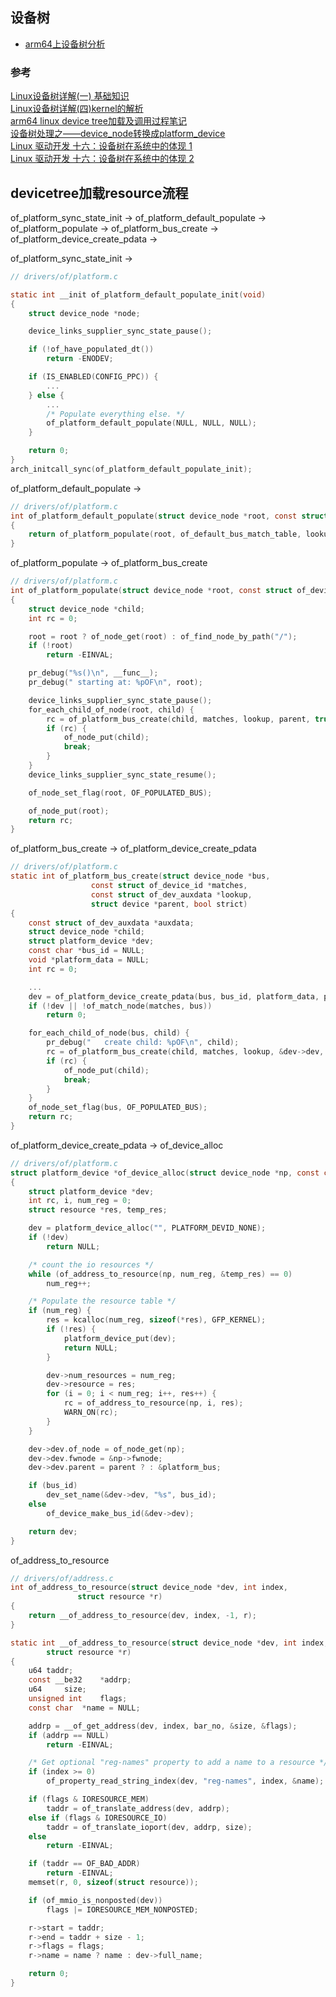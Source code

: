 ## 设备树
* [arm64上设备树分析](./arm64_dt.md)

### 参考
[Linux设备树详解(一) 基础知识](https://blog.csdn.net/u012489236/article/details/97137007)  
[Linux设备树详解(四)kernel的解析](https://blog.csdn.net/u012489236/article/details/97271797)  
[arm64 linux device tree加载及调用过程笔记](https://blog.csdn.net/dxjshr/article/details/84935388)  
[设备树处理之——device_node转换成platform_device](https://www.cnblogs.com/downey-blog/p/10486568.html)  
[Linux 驱动开发 十六：设备树在系统中的体现 1](https://blog.csdn.net/OnlyLove_/article/details/121987183)  
[Linux 驱动开发 十六：设备树在系统中的体现 2](https://www.cnblogs.com/multimicro/p/11905647.html)  

## devicetree加载resource流程
of_platform_sync_state_init -> of_platform_default_populate -> of_platform_populate -> of_platform_bus_create -> of_platform_device_create_pdata ->  


of_platform_sync_state_init -> 
```c
// drivers/of/platform.c

static int __init of_platform_default_populate_init(void)
{
	struct device_node *node;

	device_links_supplier_sync_state_pause();

	if (!of_have_populated_dt())
		return -ENODEV;

	if (IS_ENABLED(CONFIG_PPC)) {
		...
	} else {
		...
		/* Populate everything else. */
		of_platform_default_populate(NULL, NULL, NULL);
	}

	return 0;
}
arch_initcall_sync(of_platform_default_populate_init);

```

of_platform_default_populate ->
```c
// drivers/of/platform.c
int of_platform_default_populate(struct device_node *root, const struct of_dev_auxdata *lookup, struct device *parent)
{
	return of_platform_populate(root, of_default_bus_match_table, lookup, parent);
}

```

of_platform_populate -> of_platform_bus_create
```c
// drivers/of/platform.c
int of_platform_populate(struct device_node *root, const struct of_device_id *matches, const struct of_dev_auxdata *lookup, struct device *parent)
{
	struct device_node *child;
	int rc = 0;

	root = root ? of_node_get(root) : of_find_node_by_path("/");
	if (!root)
		return -EINVAL;

	pr_debug("%s()\n", __func__);
	pr_debug(" starting at: %pOF\n", root);

	device_links_supplier_sync_state_pause();
	for_each_child_of_node(root, child) {
		rc = of_platform_bus_create(child, matches, lookup, parent, true);
		if (rc) {
			of_node_put(child);
			break;
		}
	}
	device_links_supplier_sync_state_resume();

	of_node_set_flag(root, OF_POPULATED_BUS);

	of_node_put(root);
	return rc;
}
```

of_platform_bus_create -> of_platform_device_create_pdata
```c
// drivers/of/platform.c
static int of_platform_bus_create(struct device_node *bus,
				  const struct of_device_id *matches,
				  const struct of_dev_auxdata *lookup,
				  struct device *parent, bool strict)
{
	const struct of_dev_auxdata *auxdata;
	struct device_node *child;
	struct platform_device *dev;
	const char *bus_id = NULL;
	void *platform_data = NULL;
	int rc = 0;

	...
	dev = of_platform_device_create_pdata(bus, bus_id, platform_data, parent);
	if (!dev || !of_match_node(matches, bus))
		return 0;

	for_each_child_of_node(bus, child) {
		pr_debug("   create child: %pOF\n", child);
		rc = of_platform_bus_create(child, matches, lookup, &dev->dev, strict);
		if (rc) {
			of_node_put(child);
			break;
		}
	}
	of_node_set_flag(bus, OF_POPULATED_BUS);
	return rc;
}
```
of_platform_device_create_pdata -> of_device_alloc
```c
// drivers/of/platform.c
struct platform_device *of_device_alloc(struct device_node *np, const char *bus_id, struct device *parent)
{
	struct platform_device *dev;
	int rc, i, num_reg = 0;
	struct resource *res, temp_res;

	dev = platform_device_alloc("", PLATFORM_DEVID_NONE);
	if (!dev)
		return NULL;

	/* count the io resources */
	while (of_address_to_resource(np, num_reg, &temp_res) == 0)
		num_reg++;

	/* Populate the resource table */
	if (num_reg) {
		res = kcalloc(num_reg, sizeof(*res), GFP_KERNEL);
		if (!res) {
			platform_device_put(dev);
			return NULL;
		}

		dev->num_resources = num_reg;
		dev->resource = res;
		for (i = 0; i < num_reg; i++, res++) {
			rc = of_address_to_resource(np, i, res);
			WARN_ON(rc);
		}
	}

	dev->dev.of_node = of_node_get(np);
	dev->dev.fwnode = &np->fwnode;
	dev->dev.parent = parent ? : &platform_bus;

	if (bus_id)
		dev_set_name(&dev->dev, "%s", bus_id);
	else
		of_device_make_bus_id(&dev->dev);

	return dev;
}
```
of_address_to_resource
```c
// drivers/of/address.c
int of_address_to_resource(struct device_node *dev, int index,
			   struct resource *r)
{
	return __of_address_to_resource(dev, index, -1, r);
}

static int __of_address_to_resource(struct device_node *dev, int index, int bar_no,
		struct resource *r)
{
	u64 taddr;
	const __be32	*addrp;
	u64		size;
	unsigned int	flags;
	const char	*name = NULL;

	addrp = __of_get_address(dev, index, bar_no, &size, &flags);
	if (addrp == NULL)
		return -EINVAL;

	/* Get optional "reg-names" property to add a name to a resource */
	if (index >= 0)
		of_property_read_string_index(dev, "reg-names",	index, &name);

	if (flags & IORESOURCE_MEM)
		taddr = of_translate_address(dev, addrp);
	else if (flags & IORESOURCE_IO)
		taddr = of_translate_ioport(dev, addrp, size);
	else
		return -EINVAL;

	if (taddr == OF_BAD_ADDR)
		return -EINVAL;
	memset(r, 0, sizeof(struct resource));

	if (of_mmio_is_nonposted(dev))
		flags |= IORESOURCE_MEM_NONPOSTED;

	r->start = taddr;
	r->end = taddr + size - 1;
	r->flags = flags;
	r->name = name ? name : dev->full_name;

	return 0;
}
```












